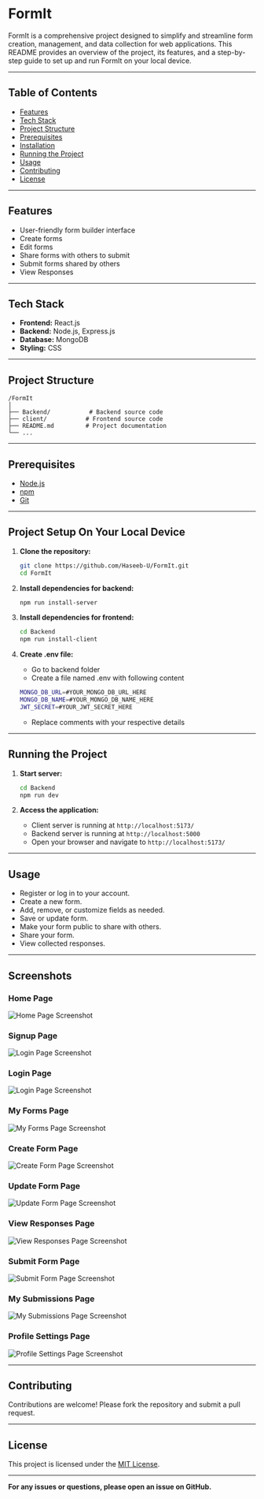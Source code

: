 # FormIt

FormIt is a comprehensive project designed to simplify and streamline form creation, management, and data collection for web applications. This README provides an overview of the project, its features, and a step-by-step guide to set up and run FormIt on your local device.

---

## Table of Contents

-   [Features](#features)
-   [Tech Stack](#tech-stack)
-   [Project Structure](#project-structure)
-   [Prerequisites](#prerequisites)
-   [Installation](#installation)
-   [Running the Project](#running-the-project)
-   [Usage](#usage)
-   [Contributing](#contributing)
-   [License](#license)

---

## Features

-   User-friendly form builder interface
-   Create forms
-   Edit forms
-   Share forms with others to submit
-   Submit forms shared by others
-   View Responses

---

## Tech Stack

-   **Frontend:** React.js
-   **Backend:** Node.js, Express.js
-   **Database:** MongoDB
-   **Styling:** CSS

---

## Project Structure

```
/FormIt
│
├── Backend/           # Backend source code
├── client/           # Frontend source code
├── README.md         # Project documentation
└── ...
```

---

## Prerequisites

-   [Node.js](https://nodejs.org/)
-   [npm](https://www.npmjs.com/)
-   [Git](https://git-scm.com/downloads)

---

## Project Setup On Your Local Device

1. **Clone the repository:**

    ```bash
    git clone https://github.com/Haseeb-U/FormIt.git
    cd FormIt
    ```

2. **Install dependencies for backend:**

    ```bash
    npm run install-server
    ```

3. **Install dependencies for frontend:**

    ```bash
    cd Backend
    npm run install-client
    ```

4. **Create .env file:**
    - Go to backend folder
    - Create a file named .env with following content
    ```bash
    MONGO_DB_URL=#YOUR_MONGO_DB_URL_HERE
    MONGO_DB_NAME=#YOUR_MONGO_DB_NAME_HERE
    JWT_SECRET=#YOUR_JWT_SECRET_HERE
    ```
    - Replace comments with your respective details

---

## Running the Project

1. **Start server:**

    ```bash
    cd Backend
    npm run dev
    ```

2. **Access the application:**
    - Client server is running at `http://localhost:5173/`
    - Backend server is running at `http://localhost:5000`
    - Open your browser and navigate to `http://localhost:5173/`

---

## Usage

-   Register or log in to your account.
-   Create a new form.
-   Add, remove, or customize fields as needed.
-   Save or update form.
-   Make your form public to share with others.
-   Share your form.
-   View collected responses.

---

## Screenshots

### Home Page

![Home Page Screenshot](screenshots/homepage.png)

### Signup Page

![Login Page Screenshot](screenshots/signup.png)

### Login Page

![Login Page Screenshot](screenshots/login.png)

### My Forms Page

![My Forms Page Screenshot](screenshots/myforms.png)

### Create Form Page

![Create Form Page Screenshot](screenshots/createform.png)

### Update Form Page

![Update Form Page Screenshot](screenshots/updateform.png)

### View Responses Page

![View Responses Page Screenshot](screenshots/viewresponses.png)

### Submit Form Page

![Submit Form Page Screenshot](screenshots/submitform.png)

### My Submissions Page

![My Submissions Page Screenshot](screenshots/mysubmissions.png)

### Profile Settings Page

![Profile Settings Page Screenshot](screenshots/profilesettings.png)

---

## Contributing

Contributions are welcome! Please fork the repository and submit a pull request.

---

## License

This project is licensed under the [MIT License](LICENSE).

---

**For any issues or questions, please open an issue on GitHub.**
